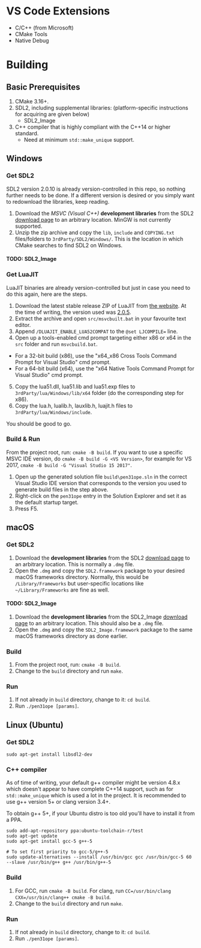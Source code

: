 # VS Code Extensions

- C/C++ (from Microsoft)
- CMake Tools
- Native Debug

# Building

## Basic Prerequisites

1. CMake 3.16+.
2. SDL2, including supplemental libraries: (platform-specific instructions for acquiring are given below)
   - SDL2_Image
3. C++ compiler that is highly compliant with the C++14 or higher standard.
   - Need at minimum `std::make_unique` support.

## Windows

### Get SDL2 

SDL2 version 2.0.10 is already version-controlled in this repo, so nothing further needs to be done. If a different version is desired or you simply want to redownload the libraries, keep reading.

1. Download the _MSVC (Visual C++)_ **development libraries** from the SDL2 [download page](https://www.libsdl.org/download-2.0.php) to an arbitrary location. MinGW is not currently supported.
2. Unzip the zip archive and copy the `lib`, `include` and `COPYING.txt` files/folders to `3rdParty/SDL2/Windows/`. This is the location in which CMake searches to find SDL2 on Windows.

#### TODO: SDL2_Image

### Get LuaJIT

LuaJIT binaries are already version-controlled but just in case you need to do this again, here are the steps.

1. Download the latest stable release ZIP of LuaJIT from [the website](https://luajit.org/download.html). At the time of writing, the version used was [2.0.5](https://luajit.org/download/LuaJIT-2.0.5.zip).
2. Extract the archive and open `src/msvcbuilt.bat` in your favourite text editor.
3. Append `/DLUAJIT_ENABLE_LUA52COMPAT` to the `@set LJCOMPILE=` line.
4. Open up a tools-enabled cmd prompt targeting either x86 or x64 in the `src` folder and run `msvcbuild.bat`.
  - For a 32-bit build (x86), use the "x64_x86 Cross Tools Command Prompt for Visual Studio" cmd prompt.
  - For a 64-bit build (x64), use the "x64 Native Tools Command Prompt for Visual Studio" cmd prompt.
5. Copy the lua51.dll, lua51.lib and lua51.exp files to `3rdParty/lua/Windows/lib/x64` folder (do the corresponding step for x86).
6. Copy the lua.h, lualib.h, lauxlib.h, luajit.h files to `3rdParty/lua/Windows/include`.

You should be good to go.

### Build & Run

From the project root, run: `cmake -B build`. If you want to use a specific MSVC IDE version, do `cmake -B build -G <VS Version>`, for example for VS 2017, `cmake -B build -G "Visual Studio 15 2017"`.

1. Open up the generated solution file `build\pen31ope.sln` in the correct Visual Studio IDE version that corresponds to the version you used to generate build files in the step above.
2. Right-click on the `pen31ope` entry in the Solution Explorer and set it as the default startup target.
3. Press F5.

## macOS

### Get SDL2

1. Download the  **development libraries** from the SDL2 [download page](https://www.libsdl.org/download-2.0.php) to an arbitrary location. This is normally a `.dmg` file.
2. Open the `.dmg` and copy the `SDL2.framework` package to your desired macOS frameworks directory. Normally, this would be `/Library/Frameworks` but user-specific locations like `~/Library/Frameworks` are fine as well.

#### TODO: SDL2_Image

1. Download the **development libraries** from the SDL2_Image [download page](https://www.libsdl.org/projects/SDL_image/) to an arbitrary location. This should also be a `.dmg` file.
2. Open the `.dmg` and copy the `SDL2_Image.framework` package to the same macOS frameworks directory as done earlier.

### Build

1. From the project root, run: `cmake -B build`.
2. Change to the `build` directory and run `make`.

### Run

1. If not already in `build` directory, change to it: `cd build`.
2. Run `./pen31ope [params]`.

## Linux (Ubuntu)

### Get SDL2

```
sudo apt-get install libsdl2-dev
```

### C++ compiler

As of time of writing, your default g++ compiler might be version 4.8.x which doesn't appear to have complete C++14 support, such as for `std::make_unique` which is used a lot in the project. It is recommended to use g++ version 5+ or clang version 3.4+.

To obtain g++ 5+, if your Ubuntu distro is too old you'll have to install it from a PPA.
```
sudo add-apt-repository ppa:ubuntu-toolchain-r/test
sudo apt-get update
sudo apt-get install gcc-5 g++-5

# To set first priority to gcc-5/g++-5
sudo update-alternatives --install /usr/bin/gcc gcc /usr/bin/gcc-5 60 --slave /usr/bin/g++ g++ /usr/bin/g++-5
```

### Build

1. For GCC, run `cmake -B build`. For clang, run `CC=/usr/bin/clang CXX=/usr/bin/clang++ cmake -B build`.
2. Change to the `build` directory and run `make`.

### Run

1. If not already in `build` directory, change to it: `cd build`.
2. Run `./pen31ope [params]`.

